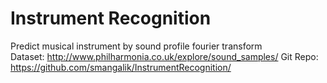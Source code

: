 # Instrument Recognition
Predict musical instrument by sound profile fourier transform <br>
Dataset: http://www.philharmonia.co.uk/explore/sound_samples/ 
Git Repo: https://github.com/smangalik/InstrumentRecognition/
